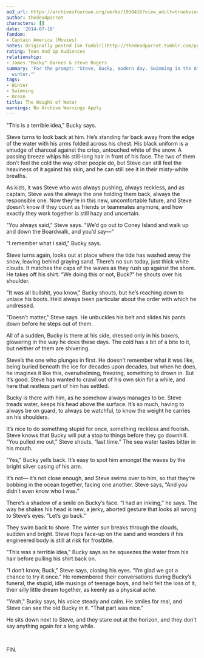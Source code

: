 ```yaml
---
ao3_url: https://archiveofourown.org/works/1930416?view_adult=true&view_full_work=true
author: thedeadparrot
characters: []
date: '2014-07-10'
fandom:
- Captain America (Movies)
notes: Originally posted [on Tumblr](http://thedeadparrot.tumblr.com/post/90443999997/steve-bucky-modern-day-swimming-in-the-atlantic).
rating: Teen And Up Audiences
relationship:
- James "Bucky" Barnes & Steve Rogers
summary: 'For the prompt: "Steve, Bucky, modern day. Swimming in the Atlantic during
  winter."'
tags:
- Winter
- Swimming
- Ocean
title: The Weight of Water
warnings: No Archive Warnings Apply
---
```


"This is a terrible idea," Bucky says.

Steve turns to look back at him. He’s standing far back away from the edge of the water with his arms folded across his chest. His black uniform is a smudge of charcoal against the crisp, untouched white of the snow. A passing breeze whips his still-long hair in front of his face. The two of them don’t feel the cold the way other people do, but Steve can still feel the heaviness of it against his skin, and he can still see it in their misty-white breaths.

As kids, it was Steve who was always pushing, always reckless, and as captain, Steve was the always the one holding them back, always the responsible one. Now they’re in this new, uncomfortable future, and Steve doesn’t know if they count as friends or teammates anymore, and how exactly they work together is still hazy and uncertain.

"You always said," Steve says. "We’d go out to Coney Island and walk up and down the Boardwalk, and you’d say—"

"I remember what I said," Bucky says.

Steve turns again, looks out at place where the tide has washed away the snow, leaving behind graying sand. There’s no sun today, just thick white clouds. It matches the caps of the waves as they rush up against the shore. He takes off his shirt. “We doing this or not, Buck?” he shouts over his shoulder.

"It was all bullshit, you know," Bucky shouts, but he’s reaching down to unlace his boots. He’d always been particular about the order with which he undressed.

"Doesn’t matter," Steve says. He unbuckles his belt and slides his pants down before he steps out of them.

All of a sudden, Bucky is there at his side, dressed only in his boxers, glowering in the way he does these days. The cold has a bit of a bite to it, but neither of them are shivering.

Steve’s the one who plunges in first. He doesn’t remember what it was like, being buried beneath the ice for decades upon decades, but when he does, he imagines it like this, overwhelming, freezing, something to drown in. But it’s good. Steve has wanted to crawl out of his own skin for a while, and here that restless part of him has settled.

Bucky is there with him, as he somehow always manages to be. Steve treads water, keeps his head above the surface. It’s so much, having to always be on guard, to always be watchful, to know the weight he carries on his shoulders.

It’s nice to do something stupid for once, something reckless and foolish. Steve knows that Bucky will put a stop to things before they go downhill. “You pulled me out,” Steve shouts, “last time.” The sea water tastes bitter in his mouth.

"Yes," Bucky yells back. It’s easy to spot him amongst the waves by the bright silver casing of his arm.

It’s not— it’s not close enough, and Steve swims over to him, so that they’re bobbing in the ocean together, facing one another. Steve says, “And you didn’t even know who I was.”

There’s a shadow of a smile on Bucky’s face. “I had an inkling,” he says. The way he shakes his head is new, a jerky, aborted gesture that looks all wrong to Steve’s eyes. “Let’s go back.”

They swim back to shore. The winter sun breaks through the clouds, sudden and bright. Steve flops face-up on the sand and wonders if his engineered body is still at risk for frostbite.

"This was a terrible idea," Bucky says as he squeezes the water from his hair before pulling his shirt back on.

"I don’t know, Buck," Steve says, closing his eyes. "I’m glad we got a chance to try it once." He remembered their conversations during Bucky’s funeral, the stupid, idle musings of teenage boys, and he’d felt the loss of it, their silly little dream together, as keenly as a physical ache.

"Yeah," Bucky says, his voice steady and calm. He smiles for real, and Steve can see the old Bucky in it. "That part was nice."

He sits down next to Steve, and they stare out at the horizon, and they don’t say anything again for a long while.

 

FIN.